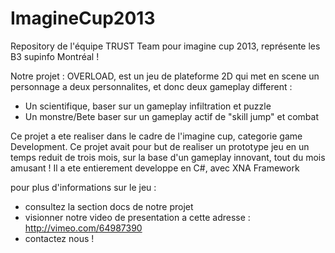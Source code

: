 ImagineCup2013
==========

Repository de l'équipe TRUST Team pour imagine cup 2013, représente les B3 supinfo Montréal !

Notre projet : OVERLOAD, est un jeu de plateforme 2D qui met en scene un personnage a deux personnalites,
et donc deux gameplay different :
 - Un scientifique, baser sur un gameplay infiltration et puzzle
 - Un monstre/Bete baser sur un gameplay actif de "skill jump" et combat

Ce projet a ete realiser dans le cadre de l'imagine cup, categorie game Development. Ce projet avait pour but de realiser
un prototype jeu en un temps reduit de trois mois, sur la base d'un gameplay innovant, tout du mois amusant !
Il a ete entierement developpe en C#, avec XNA Framework

pour plus d'informations sur le jeu : 
- consultez la section docs de notre projet
- visionner notre video de presentation a cette adresse : http://vimeo.com/64987390
- contactez nous !

